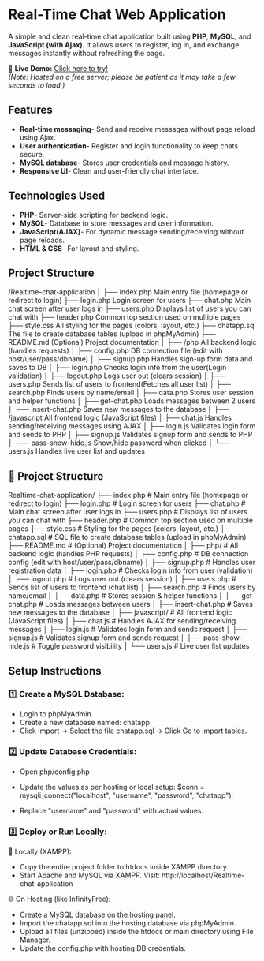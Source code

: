 # Real-Time Chat Web Application

A simple and clean real-time chat application built using **PHP**, **MySQL**, and **JavaScript (with Ajax)**. It allows users to register, log in, and exchange messages instantly without refreshing the page.


🔗 **Live Demo:** [Click here to try!](https://coolchatapp.infinityfreeapp.com/?i=1)  
_(Note: Hosted on a free server; please be patient as it may take a few seconds to load.)_


## Features

- **Real-time messaging**- Send and receive messages without page reload using Ajax.
- **User authentication**- Register and login functionality to keep chats secure.
- **MySQL database**- Stores user credentials and message history.
- **Responsive UI**- Clean and user-friendly chat interface.


## Technologies Used

- **PHP**- Server-side scripting for backend logic.
- **MySQL**- Database to store messages and user information.
- **JavaScript(AJAX)**- For dynamic message sending/receiving without page reloads.
- **HTML & CSS**- For layout and styling.

  
## Project Structure

/Realtime-chat-application
│
├── index.php             Main entry file (homepage or redirect to login)
├── login.php             Login screen for users
├── chat.php              Main chat screen after user logs in
├── users.php             Displays list of users you can chat with
├── header.php            Common top section used on multiple pages
├── style.css             All styling for the pages (colors, layout, etc.)
├── chatapp.sql           The file to create database tables (upload in phpMyAdmin)
├── README.md             (Optional) Project documentation
│
├── /php                  All backend logic (handles requests)
│   ├── config.php        DB connection file (edit with host/user/pass/dbname)
│   ├── signup.php        Handles sign-up form data and saves to DB
│   ├── login.php         Checks login info from the user(Login validation)
│   ├── logout.php        Logs user out (clears session)
│   ├── users.php         Sends list of users to frontend(Fetches all user list)
│   ├── search.php        Finds users by name/email
│   ├── data.php          Stores user session and helper functions
│   ├── get-chat.php      Loads messages between 2 users
│   ├── insert-chat.php   Saves new messages to the database
│
├── /javascript           All frontend logic (JavaScript files)
│   ├── chat.js           Handles sending/receiving messages using AJAX
│   ├── login.js          Validates login form and sends to PHP
│   ├── signup.js         Validates signup form and sends to PHP
│   ├── pass-show-hide.js Show/hide password when clicked
│   └── users.js          Handles live user list and updates



## 📁 Project Structure

Realtime-chat-application/
├── index.php             # Main entry file (homepage or redirect to login)
├── login.php             # Login screen for users
├── chat.php              # Main chat screen after user logs in
├── users.php             # Displays list of users you can chat with
├── header.php            # Common top section used on multiple pages
├── style.css             # Styling for the pages (colors, layout, etc.)
├── chatapp.sql           # SQL file to create database tables (upload in phpMyAdmin)
├── README.md             # (Optional) Project documentation
│
├── php/                  # All backend logic (handles PHP requests)
│   ├── config.php        # DB connection config (edit with host/user/pass/dbname)
│   ├── signup.php        # Handles user registration data
│   ├── login.php         # Checks login info from user (validation)
│   ├── logout.php        # Logs user out (clears session)
│   ├── users.php         # Sends list of users to frontend (chat list)
│   ├── search.php        # Finds users by name/email
│   ├── data.php          # Stores session & helper functions
│   ├── get-chat.php      # Loads messages between users
│   ├── insert-chat.php   # Saves new messages to the database
│
├── javascript/           # All frontend logic (JavaScript files)
│   ├── chat.js           # Handles AJAX for sending/receiving messages
│   ├── login.js          # Validates login form and sends request
│   ├── signup.js         # Validates signup form and sends request
│   ├── pass-show-hide.js # Toggle password visibility
│   └── users.js          # Live user list updates




## Setup Instructions

### 1️⃣ Create a MySQL Database:

- Login to phpMyAdmin.
- Create a new database named: chatapp
- Click Import → Select the file chatapp.sql → Click Go to import tables.

### 2️⃣ Update Database Credentials:

- Open php/config.php

- Update the values as per hosting or local setup:
         $conn = mysqli_connect("localhost", "username", "password", "chatapp");

- Replace "username" and "password" with actual values.  

### 3️⃣ Deploy or Run Locally:

📌 Locally (XAMPP):

- Copy the entire project folder to htdocs inside XAMPP directory.
- Start Apache and MySQL via XAMPP.
      Visit: http://localhost/Realtime-chat-application

🌐 On Hosting (like InfinityFree):

- Create a MySQL database on the hosting panel.
- Import the chatapp.sql into the hosting database via phpMyAdmin.
- Upload all files (unzipped) inside the htdocs or main directory using File Manager.
- Update the config.php with hosting DB credentials.


